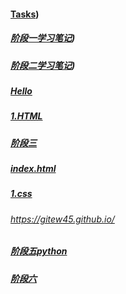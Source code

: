 #### [Tasks](https://github.com/GitEW45/Tasks))

##### [阶段一学习笔记](https://github.com/GitEW45/Tasks/blob/main/阶段一学习笔记.md))

##### [阶段二学习笔记](https://github.com/GitEW45/Tasks/blob/main/阶段二[Git的学习].md))

##### [Hello](https://github.com/GitEW45/Tasks/blob/master/Hello.md)

##### [1.HTML](https://github.com/GitEW45/Tasks/blob/main/1.html)

##### [阶段三](https://github.com/GitEW45/Tasks/blob/main/%E9%98%B6%E6%AE%B5%E4%B8%89.md)  

##### [index.html](https://github.com/GitEW45/Tasks/blob/main/index.html)  

##### [1.css](https://github.com/GitEW45/Tasks/blob/main/1.css)  

###### https://gitew45.github.io/

##### [阶段五python](https://github.com/GitEW45/Tasks/blob/main/%E9%98%B6%E6%AE%B5%E4%BA%94python%E5%AD%A6%E4%B9%A0.md)

##### [阶段六](https://github.com/GitEW45/Tasks/blob/main/%E9%98%B6%E6%AE%B5%E5%85%AD.py)

